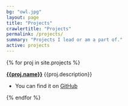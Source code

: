 ```yaml
---
bg: "owl.jpg"
layout: page
title: "Projects"
crawlertitle: "Projects"
permalink: /projects/
summary: "Projects I lead or am a part of."
active: projects
---
```



{% for proj in site.projects %}

  <p><a href="{{proj.url}}" target="_blank" style="font-weight:bold;">{{proj.name}}</a> {{proj.description}}</p>
  <ul>
    <li>
      You can find it on <a href="{{proj.code-url}}" target="_blank">GitHub</a>
    </li>
  </ul>

{% endfor %}
